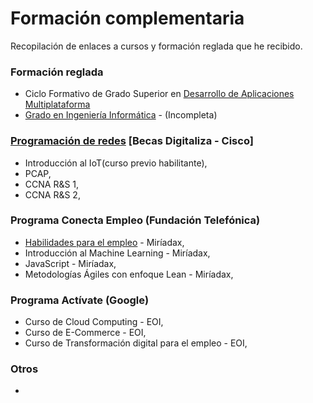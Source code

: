 # Formación complementaria
Recopilación de enlaces a cursos y formación reglada que he recibido.

### Formación reglada
* Ciclo Formativo de Grado Superior en [Desarrollo de Aplicaciones Multiplataforma]()
* [Grado en Ingeniería Informática]() - (Incompleta)

### [Programación de redes](https://github.com/odeclasonarres/Prog.de-Redes---Becas-Digitaliza) [Becas Digitaliza - Cisco]
* Introducción al IoT(curso previo habilitante),
* PCAP,
* CCNA R&S 1,
* CCNA R&S 2,

### Programa Conecta Empleo (Fundación Telefónica)
* [Habilidades para el empleo]() - Miríadax, 
* Introducción al Machine Learning - Miríadax,
* JavaScript - Miríadax,
* Metodologías Ágiles con enfoque Lean - Miríadax,

### Programa Actívate (Google)
* Curso de Cloud Computing - EOI,
* Curso de E-Commerce - EOI,
* Curso de Transformación digital para el empleo - EOI,

### Otros
* 

